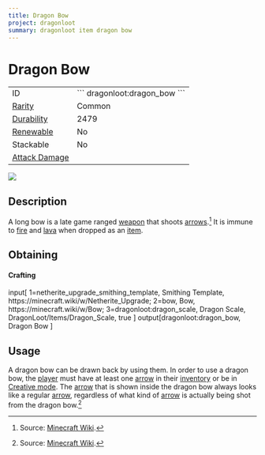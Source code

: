 ```yaml
---
title: Dragon Bow
project: dragonloot
summary: dragonloot item dragon bow
---
```

# Dragon Bow
<div class="main_table">
<div class="left_main_table">
<table class="left_table">
    <tbody>
        <tr>
            <td class="first-column">ID</td>
            <td class="second-column">
            ```
            dragonloot:dragon_bow
            ```
            </td>
        </tr>
        <tr id="linear-top">
            <td class="first-column"><a href="https://minecraft.wiki/w/Rarity" target="_blank">Rarity</a></td>
            <td class="second-column">Common</td>
        </tr>
        <tr id="linear-top">
            <td class="first-column"><a href="https://minecraft.wiki/w/Durability" target="_blank">Durability</a></td>
            <td class="second-column">2479</td>
        </tr>
        <tr id="linear-top">
            <td class="first-column"><a href="https://minecraft.wiki/w/Renewable_resource" target="_blank">Renewable</a></td>
            <td class="second-column">No</td>
        </tr>
        <tr id="linear-top">
            <td class="first-column">Stackable</td>
            <td class="second-column">No</td>
        </tr>
        <tr id="linear-top">
            <td class="first-column"><a href="https://minecraft.wiki/w/Damage" target="_blank">Attack Damage</a></td>
            <td class="second-column icon-element" icon-count="8.5" icon-id="projectile" icon-exclusive></td>
        </tr>
    </tbody>
</table>
</div>
    <img src="/wiki/assets/dragonloot/items/dragon_bow.png" loading="lazy" class="right_img_table"/>
</div>

## Description
A long bow is a late game ranged [weapon](https://minecraft.wiki/w/Weapon) that shoots [arrows](https://minecraft.wiki/w/Arrow).[^1] It is immune to [fire](https://minecraft.wiki/w/Fire) and [lava](https://minecraft.wiki/w/Lava) when dropped as an [item](https://minecraft.wiki/w/Item).

## Obtaining
#### Crafting
<div id="crafting-table">
<div class="crafting-element" crafting-type="smithing">
input[
    1=netherite_upgrade_smithing_template, Smithing Template, https://minecraft.wiki/w/Netherite_Upgrade; 
    2=bow, Bow, https://minecraft.wiki/w/Bow;
    3=dragonloot:dragon_scale, Dragon Scale, DragonLoot/Items/Dragon_Scale, true
]
output[dragonloot:dragon_bow, Dragon Bow ]
</div>
</div>

## Usage
A dragon bow can be drawn back by using them. In order to use a dragon bow, the [player](https://minecraft.wiki/w/Player) must have at least one [arrow](https://minecraft.wiki/w/Arrow) in their [inventory](https://minecraft.wiki/w/Inventory) or be in [Creative mode](https://minecraft.wiki/w/Creative). The [arrow](https://minecraft.wiki/w/Arrow) that is shown inside the dragon bow always looks like a regular [arrow](https://minecraft.wiki/w/Arrow), regardless of what kind of [arrow](https://minecraft.wiki/w/Arrow) is actually being shot from the dragon bow.[^1]

[^1]: Source: [Minecraft Wiki](https://minecraft.wiki/w/Bow).
